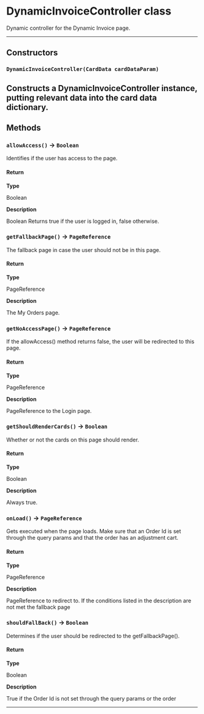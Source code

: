 # DynamicInvoiceController class

Dynamic controller for the Dynamic Invoice page.

---
## Constructors
### `DynamicInvoiceController(CardData cardDataParam)`

Constructs a DynamicInvoiceController instance, putting relevant data into the card data dictionary.
---
## Methods
### `allowAccess()` → `Boolean`

Identifies if the user has access to the page.

#### Return

**Type**

Boolean

**Description**

Boolean Returns true if the user is logged in, false otherwise.

### `getFallbackPage()` → `PageReference`

The fallback page in case the user should not be in this page.

#### Return

**Type**

PageReference

**Description**

The My Orders page.

### `getNoAccessPage()` → `PageReference`

If the allowAccess() method returns false, the user will be redirected to this page.

#### Return

**Type**

PageReference

**Description**

PageReference to the Login page.

### `getShouldRenderCards()` → `Boolean`

Whether or not the cards on this page should render.

#### Return

**Type**

Boolean

**Description**

Always true.

### `onLoad()` → `PageReference`

Gets executed when the page loads. Make sure that an Order Id is set through the query params and that the order has an adjustment cart.

#### Return

**Type**

PageReference

**Description**

PageReference to redirect to. If the conditions listed in the description are not met the fallback page

### `shouldFallBack()` → `Boolean`

Determines if the user should be redirected to the getFallbackPage().

#### Return

**Type**

Boolean

**Description**

True if the Order Id is not set through the query params or the order

---
